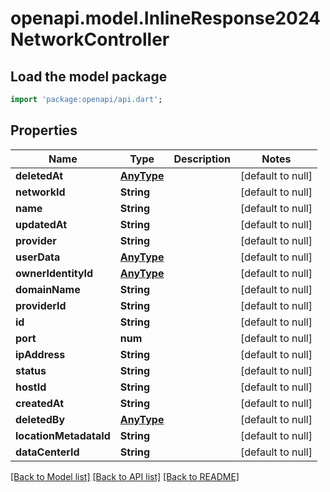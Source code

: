 # openapi.model.InlineResponse2024NetworkController

## Load the model package
```dart
import 'package:openapi/api.dart';
```

## Properties
Name | Type | Description | Notes
------------ | ------------- | ------------- | -------------
**deletedAt** | [**AnyType**](.md) |  | [default to null]
**networkId** | **String** |  | [default to null]
**name** | **String** |  | [default to null]
**updatedAt** | **String** |  | [default to null]
**provider** | **String** |  | [default to null]
**userData** | [**AnyType**](.md) |  | [default to null]
**ownerIdentityId** | [**AnyType**](.md) |  | [default to null]
**domainName** | **String** |  | [default to null]
**providerId** | **String** |  | [default to null]
**id** | **String** |  | [default to null]
**port** | **num** |  | [default to null]
**ipAddress** | **String** |  | [default to null]
**status** | **String** |  | [default to null]
**hostId** | **String** |  | [default to null]
**createdAt** | **String** |  | [default to null]
**deletedBy** | [**AnyType**](.md) |  | [default to null]
**locationMetadataId** | **String** |  | [default to null]
**dataCenterId** | **String** |  | [default to null]

[[Back to Model list]](../README.md#documentation-for-models) [[Back to API list]](../README.md#documentation-for-api-endpoints) [[Back to README]](../README.md)


